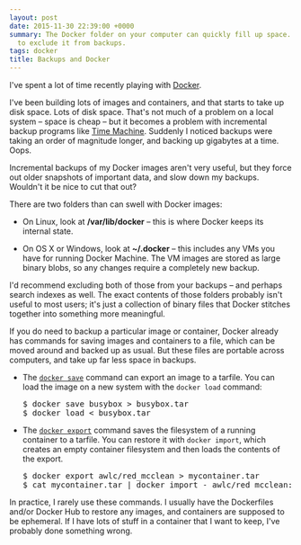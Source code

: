 ```yaml
---
layout: post
date: 2015-11-30 22:39:00 +0000
summary: The Docker folder on your computer can quickly fill up space. Don't forget
  to exclude it from backups.
tags: docker
title: Backups and Docker
---
```


I've spent a lot of time recently playing with [Docker](http://www.docker.com/).

I've been building lots of images and containers, and that starts to take up disk space.
Lots of disk space.
That's not much of a problem on a local system &ndash; space is cheap &ndash; but it becomes a problem with incremental backup programs like [Time Machine](https://en.wikipedia.org/wiki/Time_Machine_(OS_X)).
Suddenly I noticed backups were taking an order of magnitude longer, and backing up gigabytes at a time.
Oops.

Incremental backups of my Docker images aren't very useful, but they force out older snapshots of important data, and slow down my backups.
Wouldn't it be nice to cut that out?

<!-- summary -->

There are two folders than can swell with Docker images:

* On Linux, look at **/var/lib/docker** &ndash; this is where Docker keeps its internal state.

* On OS X or Windows, look at **~/.docker** &ndash; this includes any VMs you have for running Docker Machine. The VM images are stored as large binary blobs, so any changes require a completely new backup.

I'd recommend excluding both of those from your backups &ndash; and perhaps search indexes as well.
The exact contents of those folders probably isn't useful to most users; it's just a collection of binary files that Docker stitches together into something more meaningful.

If you do need to backup a particular image or container, Docker already has commands for saving images and containers to a file, which can be moved around and backed up as usual.
But these files are portable across computers, and take up far less space in backups.

*   The [`docker save`](http://docs.docker.com/engine/reference/commandline/save/) command can export an image to a tarfile.
    You can load the image on a new system with the `docker load` command:

    <!-- ```console
    $ docker save busybox > busybox.tar
    $ docker load < busybox.tar
    ``` -->

    <div class="codehilite"><pre><span></span><span class="gp">$</span> docker save busybox &gt; busybox.tar
    <span class="gp">$</span> docker load &lt; busybox.tar
    </pre></div>

*   The [`docker export`](http://docs.docker.com/engine/reference/commandline/export/) command saves the filesystem of a running container to a tarfile.
    You can restore it with `docker import`, which creates an empty container filesystem and then loads the contents of the export.

    <!-- ```console
    $ docker export awlc/red_mcclean > mycontainer.tar
    $ cat mycontainer.tar | docker import - awlc/red_mcclean:new
    ``` -->

    <div class="codehilite"><pre><span></span><span class="gp">$</span> docker <span class="nb">export</span> awlc/red_mcclean &gt; mycontainer.tar
    <span class="gp">$</span> cat mycontainer.tar <span class="p">|</span> docker import - awlc/red_mcclean:new
    </pre></div>

In practice, I rarely use these commands.
I usually have the Dockerfiles and/or Docker Hub to restore any images, and containers are supposed to be ephemeral.
If I have lots of stuff in a container that I want to keep, I've probably done something wrong.
